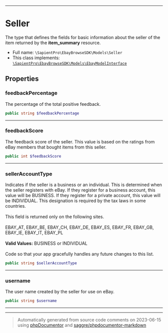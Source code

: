 ***

# Seller

The type that defines the fields for basic information about the seller of the item returned by the <b> item_summary</b> resource.



* Full name: `\SapientPro\EbayBrowseSDK\Models\Seller`
* This class implements:
[`\SapientPro\EbayBrowseSDK\Models\EbayModelInterface`](./EbayModelInterface.md)



## Properties


### feedbackPercentage

The percentage of the total positive feedback.

```php
public string $feedbackPercentage
```






***

### feedbackScore

The feedback score of the seller. This value is based on the ratings from eBay members that bought items from this seller.

```php
public int $feedbackScore
```






***

### sellerAccountType

Indicates if the seller is a business or an individual. This is determined when the seller registers with eBay. If they register for a business account, this value will be BUSINESS. If they register for a private account, this value will be INDIVIDUAL. This designation is required by the tax laws in some countries.   <br><br>This field is returned only on the following sites. <br><br>EBAY_AT, EBAY_BE, EBAY_CH, EBAY_DE, EBAY_ES, EBAY_FR, EBAY_GB, EBAY_IE, EBAY_IT, EBAY_PL <br><br><b> Valid Values:</b> BUSINESS or INDIVIDUAL <br><br>Code so that your app gracefully handles any future changes to this list.

```php
public string $sellerAccountType
```






***

### username

The user name created by the seller for use on eBay.

```php
public string $username
```






***



***
> Automatically generated from source code comments on 2023-06-15 using [phpDocumentor](http://www.phpdoc.org/) and [saggre/phpdocumentor-markdown](https://github.com/Saggre/phpDocumentor-markdown)
